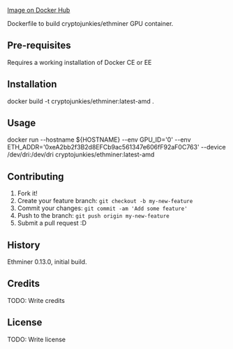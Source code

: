 [Image on Docker Hub](https://hub.docker.com/r/cryptojunkies/ethminer/)

Dockerfile to build cryptojunkies/ethminer GPU container.

## Pre-requisites

Requires a working installation of Docker CE or EE

## Installation

docker build -t cryptojunkies/ethminer:latest-amd .

## Usage

docker run --hostname ${HOSTNAME} --env GPU_ID='0' --env ETH_ADDR='0xeA2bb2f3B2d8EFCb9ac561347e606fF92aF0C763' --device /dev/dri:/dev/dri cryptojunkies/ethminer:latest-amd

## Contributing

1. Fork it!
2. Create your feature branch: `git checkout -b my-new-feature`
3. Commit your changes: `git commit -am 'Add some feature'`
4. Push to the branch: `git push origin my-new-feature`
5. Submit a pull request :D

## History

Ethminer 0.13.0, initial build.

## Credits

TODO: Write credits

## License

TODO: Write license
